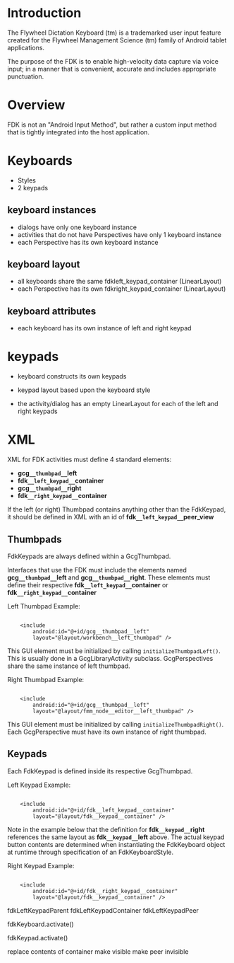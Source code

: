 # Introduction #

The Flywheel Dictation Keyboard (tm) is a trademarked user input feature created for the Flywheel Management Science (tm) family of Android tablet applications.

The purpose of the FDK is to enable high-velocity data capture via voice input; in a manner that is convenient, accurate and includes appropriate punctuation.

# Overview #

FDK is not an "Android Input Method", but rather a custom input method that is tightly integrated into the host application.

# Keyboards #

  * Styles
  * 2 keypads

## keyboard instances ##
  * dialogs have only one keyboard instance
  * activities that do not have Perspectives have only 1 keyboard instance
  * each Perspective has its own keyboard instance

## keyboard layout ##
  * all keyboards share the same fdkleft\_keypad\_container (LinearLayout)
  * each Perspective has its own fdkright\_keypad\_container (LinearLayout)

## keyboard attributes ##
  * each keyboard has its own instance of left and right keypad

# keypads #
  * keyboard constructs its own keypads
  * keypad layout based upon the keyboard style

  * the activity/dialog has an empty LinearLayout for each of the left and right keypads

# XML #

XML for FDK activities must define 4 standard elements:
  * **gcg`__thumbpad__`left**
  * **fdk`__left_keypad__`container**
  * **gcg`__thumbpad__`right**
  * **fdk`__right_keypad__`container**

If the left (or right) Thumbpad contains anything other than the FdkKeypad, it should be defined in XML with an id of **fdk`__left_keypad__`peer\_view**

## Thumbpads ##

FdkKeypads are always defined within a GcgThumbpad.

Interfaces that use the FDK must include the elements named **gcg`__thumbpad__`left** and **gcg`__thumbpad__`right**.  These elements must define their respective **fdk`__left_keypad__`container** or **fdk`__right_keypad__`container**

Left Thumbpad Example:
```

    <include
        android:id="@+id/gcg__thumbpad__left"
        layout="@layout/workbench__left_thumbpad" />

```

This GUI element must be initialized by calling `initializeThumbpadLeft()`.  This is usually done in a GcgLibraryActivity subclass.  GcgPerspectives share the same instance of left thumbpad.

Right Thumbpad Example:

```

    <include
    	android:id="@+id/gcg__thumbpad__left"
        layout="@layout/fmm_node__editor__left_thumbpad" />

```

This GUI element must be initialized by calling `initializeThumbpadRight()`.  Each GcgPerspective must have its own instance of right thumbpad.

## Keypads ##

Each FdkKeypad is defined inside its respective GcgThumbpad.

Left Keypad Example:
```

    <include
        android:id="@+id/fdk__left_keypad__container"
        layout="@layout/fdk__keypad__container" />

```

Note in the example below that the definition for **fdk`__keypad__`right** references the same layout as **fdk`__keypad__`left** above.  The actual keypad button contents are determined when instantiating the FdkKeyboard object at runtime through specification of an FdkKeyboardStyle.

Right Keypad Example:
```

    <include
        android:id="@+id/fdk__right_keypad__container"
        layout="@layout/fdk__keypad__container" />

```




fdkLeftKeypadParent
fdkLeftKeypadContainer
fdkLeftKeypadPeer


fdkKeyboard.activate()

fdkKeypad.activate()

replace contents of container
make visible
make peer invisible